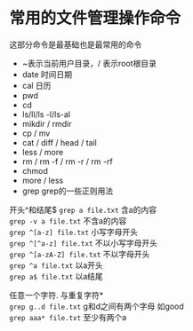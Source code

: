 # 常用的文件管理操作命令
这部分命令是最基础也是最常用的命令

- ~表示当前用户目录，/ 表示root根目录
- date 时间日期
- cal 日历
- pwd
- cd
- ls/ll/ls -l/ls-al 
- mikdir / rmdir
- cp / mv
- cat / diff / head / tail
- less / more 
- rm / rm -f / rm -r / rm -rf
- chmod
- more / less
- grep
grep的一些正则用法

开头^和结尾$
`grep a file.txt` 含a的内容  
`grep -v a file.txt` 不含a的内容  
`grep ^[a-z] file.txt` 小写字母开头  
`grep ^[^a-z] file.txt` 不以小写字母开头  
`grep ^[a-zA-Z] file.txt` 不以字母开头  
`grep ^a file.txt` 以a开头  
`grep a$ file.txt` 以a结尾  

任意一个字符. 与重复字符*  
`grep g..d file.txt` g和d之间有两个字母 如good  
`grep aaa* file.txt` 至少有两个a  





